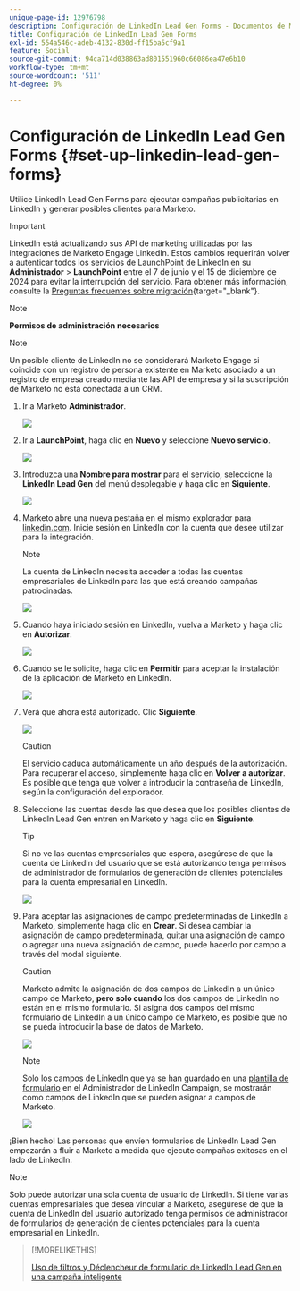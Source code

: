 ```yaml
---
unique-page-id: 12976798
description: Configuración de LinkedIn Lead Gen Forms - Documentos de Marketo - Documentación del producto
title: Configuración de LinkedIn Lead Gen Forms
exl-id: 554a546c-adeb-4132-830d-ff15ba5cf9a1
feature: Social
source-git-commit: 94ca714d038863ad801551960c66086ea47e6b10
workflow-type: tm+mt
source-wordcount: '511'
ht-degree: 0%

---
```


# Configuración de LinkedIn Lead Gen Forms {#set-up-linkedin-lead-gen-forms}

Utilice LinkedIn Lead Gen Forms para ejecutar campañas publicitarias en LinkedIn y generar posibles clientes para Marketo.

>[!IMPORTANT]
>
>LinkedIn está actualizando sus API de marketing utilizadas por las integraciones de Marketo Engage LinkedIn. Estos cambios requerirán volver a autenticar todos los servicios de LaunchPoint de LinkedIn en su **Administrador** > **LaunchPoint** entre el 7 de junio y el 15 de diciembre de 2024 para evitar la interrupción del servicio. Para obtener más información, consulte la [Preguntas frecuentes sobre migración](https://nation.marketo.com/t5/employee-blogs/linkedin-re-authentication-required/ba-p/347794){target="_blank"}.

>[!NOTE]
>
>**Permisos de administración necesarios**

>[!NOTE]
>
>Un posible cliente de LinkedIn no se considerará Marketo Engage si coincide con un registro de persona existente en Marketo asociado a un registro de empresa creado mediante las API de empresa y si la suscripción de Marketo no está conectada a un CRM.

1. Ir a Marketo **Administrador**.

   ![](assets/image2016-11-29-10-3a50-3a29.png)

1. Ir a **LaunchPoint**, haga clic en **Nuevo** y seleccione **Nuevo servicio**.

   ![](assets/image2016-11-29-10-3a51-3a11.png)

1. Introduzca una **Nombre para mostrar** para el servicio, seleccione la **LinkedIn Lead Gen** del menú desplegable y haga clic en **Siguiente**.

   ![](assets/linkedin-lead-gen.png)

1. Marketo abre una nueva pestaña en el mismo explorador para [linkedin.com](https://www.linkedin.com). Inicie sesión en LinkedIn con la cuenta que desee utilizar para la integración.

   >[!NOTE]
   >
   >La cuenta de LinkedIn necesita acceder a todas las cuentas empresariales de LinkedIn para las que está creando campañas patrocinadas.

   ![](assets/linkedin-login.png)

1. Cuando haya iniciado sesión en LinkedIn, vuelva a Marketo y haga clic en **Autorizar**.

   ![](assets/linkedin-lead-gen-authorize.png)

1. Cuando se le solicite, haga clic en **Permitir** para aceptar la instalación de la aplicación de Marketo en LinkedIn.

   ![](assets/linkedin-marketo-allow.png)

1. Verá que ahora está autorizado. Clic **Siguiente**.

   ![](assets/image2017-9-28-7-3a55-3a14.png)

   >[!CAUTION]
   >
   >El servicio caduca automáticamente un año después de la autorización. Para recuperar el acceso, simplemente haga clic en **Volver a autorizar**. Es posible que tenga que volver a introducir la contraseña de LinkedIn, según la configuración del explorador.

1. Seleccione las cuentas desde las que desea que los posibles clientes de LinkedIn Lead Gen entren en Marketo y haga clic en **Siguiente**.

   >[!TIP]
   >
   >Si no ve las cuentas empresariales que espera, asegúrese de que la cuenta de LinkedIn del usuario que se está autorizando tenga permisos de administrador de formularios de generación de clientes potenciales para la cuenta empresarial en LinkedIn.

   ![](assets/linkedin-pages-to-capture.png)

1. Para aceptar las asignaciones de campo predeterminadas de LinkedIn a Marketo, simplemente haga clic en **Crear**. Si desea cambiar la asignación de campo predeterminada, quitar una asignación de campo o agregar una nueva asignación de campo, puede hacerlo por campo a través del modal siguiente.

   >[!CAUTION]
   >
   >Marketo admite la asignación de dos campos de LinkedIn a un único campo de Marketo, **pero solo cuando** los dos campos de LinkedIn no están en el mismo formulario. Si asigna dos campos del mismo formulario de LinkedIn a un único campo de Marketo, es posible que no se pueda introducir la base de datos de Marketo.

   ![](assets/linkedin-lead-gen-mapping.png)

   >[!NOTE]
   >
   >Solo los campos de LinkedIn que ya se han guardado en una [plantilla de formulario](https://www.linkedin.com/help/lms/answer/79634) en el Administrador de LinkedIn Campaign, se mostrarán como campos de LinkedIn que se pueden asignar a campos de Marketo.

   ![](assets/linkedin-installed-services.png)

¡Bien hecho! Las personas que envíen formularios de LinkedIn Lead Gen empezarán a fluir a Marketo a medida que ejecute campañas exitosas en el lado de LinkedIn.

>[!NOTE]
>
>Solo puede autorizar una sola cuenta de usuario de LinkedIn. Si tiene varias cuentas empresariales que desea vincular a Marketo, asegúrese de que la cuenta de LinkedIn del usuario autorizado tenga permisos de administrador de formularios de generación de clientes potenciales para la cuenta empresarial en LinkedIn.

>[!MORELIKETHIS]
>
>[Uso de filtros y Déclencheur de formulario de LinkedIn Lead Gen en una campaña inteligente](/help/marketo/product-docs/demand-generation/social/social-functions/use-linkedin-lead-gen-form-filters-and-triggers-in-a-smart-campaign.md)
